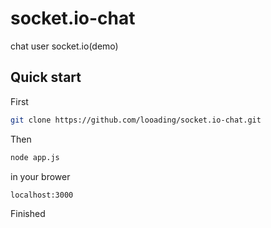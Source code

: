 # socket.io-chat
chat user socket.io(demo)

## Quick start
First
```bash
git clone https://github.com/looading/socket.io-chat.git
```
Then
```bash
node app.js
```

in your brower
```bash
localhost:3000
```

Finished
